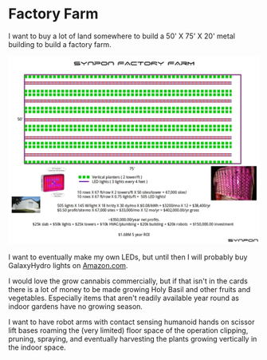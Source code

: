 # Factory Farm

I want to buy a lot of land somewhere to build a 50' X 75' X 20' metal building
to build a factory farm.

![factory farm](img/indoor_garden_50x75.jpg)

I want to eventually make my own LEDs, but until then I will probably buy GalaxyHydro
lights on [Amazon.com](http://amazon.com).

I would love the grow cannabis commercially, but if that isn't in the cards there is a lot of money to be made growing Holy Basil and other fruits and vegetables. Especially items that aren't readily available year round as indoor gardens have no growing season.

I want to have robot arms with contact sensing humanoid hands on scissor lift bases roaming the (very limited) floor space of the operation clipping, pruning, spraying, and eventually harvesting the plants growing vertically in the indoor space.
